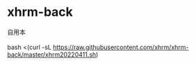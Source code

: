 # xhrm-back
自用本</br></br>
bash <(curl -sL https://raw.githubusercontent.com/xhrm/xhrm-back/master/xhrm20220411.sh)

